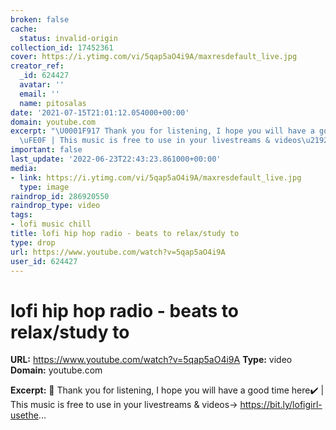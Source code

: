 ```yaml
---
broken: false
cache:
  status: invalid-origin
collection_id: 17452361
cover: https://i.ytimg.com/vi/5qap5aO4i9A/maxresdefault_live.jpg
creator_ref:
  _id: 624427
  avatar: ''
  email: ''
  name: pitosalas
date: '2021-07-15T21:01:12.054000+00:00'
domain: youtube.com
excerpt: "\U0001F917 Thank you for listening, I hope you will have a good time here\u2714\
  \uFE0F | This music is free to use in your livestreams & videos\u2192  https://bit.ly/lofigirl-usethe..."
important: false
last_update: '2022-06-23T22:43:23.861000+00:00'
media:
- link: https://i.ytimg.com/vi/5qap5aO4i9A/maxresdefault_live.jpg
  type: image
raindrop_id: 286920550
raindrop_type: video
tags:
- lofi music chill
title: lofi hip hop radio - beats to relax/study to
type: drop
url: https://www.youtube.com/watch?v=5qap5aO4i9A
user_id: 624427
---
```


# lofi hip hop radio - beats to relax/study to

**URL:** https://www.youtube.com/watch?v=5qap5aO4i9A
**Type:** video
**Domain:** youtube.com

**Excerpt:** 🤗 Thank you for listening, I hope you will have a good time here✔️ | This music is free to use in your livestreams & videos→  https://bit.ly/lofigirl-usethe...

